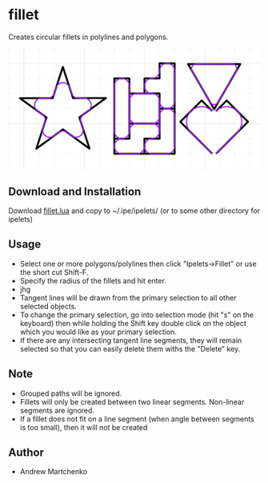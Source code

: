 # fillet

Creates circular fillets in polylines and polygons.

![examples](fillet_example.png)

## Download and Installation

Download [fillet.lua](fillet.lua) and copy to ~/.ipe/ipelets/ (or to some other directory for ipelets)

## Usage

* Select one or more polygons/polylines then click "Ipelets->Fillet" or use the short cut Shift-F.
* Specify the radius of the fillets and hit enter.
* jhg
* Tangent lines will be drawn from the primary selection to all other selected objects.
* To change the primary selection, go into selection mode (hit "s" on the keyboard) then while holding the Shift key double click on the object which you would like as your primary selection.
* If there are any intersecting tangent line segments, they will remain selected so that you can easily delete them withs the "Delete" key.

## Note
* Grouped paths will be ignored.
* Fillets will only be created between two linear segments. Non-linear segments are ignored.
* If a fillet does not fit on a line segment (when angle between segments is too small), then it will not be created

## Author

* Andrew Martchenko
